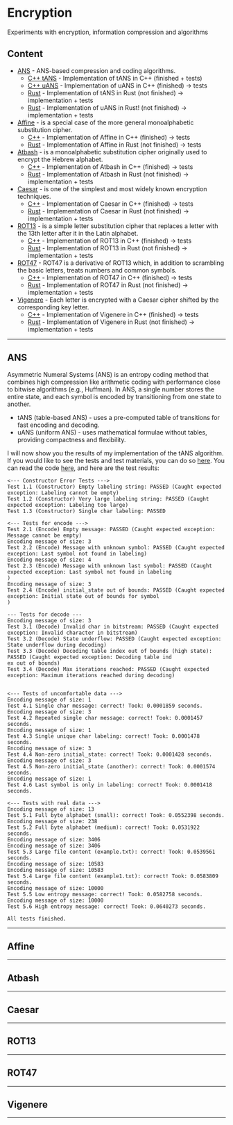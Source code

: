 # Encryption
Experiments with encryption, information compression and algorithms

## Content
* [ANS](#ans) - ANS-based compression and coding algorithms.
  * [C++ tANS](https://github.com/Andezion/Encryption/blob/main/ANS/C%2B%2B/tANS.h) - Implementation of tANS in C++ (finished + tests)
  * [C++ uANS](https://github.com/Andezion/Encryption/blob/main/ANS/C%2B%2B/uANS.h) - Implementation of uANS in C++ (finished) -> tests 
  * [Rust](#rust_tans) - Implementation of tANS in Rust (not finished) -> implementation + tests
  * [Rust](#rust_uans) - Implementation of uANS in Rust! (not finished) -> implementation + tests
* [Affine](#affine) - is a special case of the more general monoalphabetic substitution cipher.
  * [C++](https://github.com/Andezion/Encryption/blob/main/Affine/C%2B%2B/Affine.h) - Implementation of Affine in C++ (finished) -> tests
  * [Rust](https://github.com/Andezion/Encryption/blob/main/Affine/Rust/affine.rs) - Implementation of Affine in Rust (not finished) -> tests
* [Atbash](#atbash) - is a monoalphabetic substitution cipher originally used to encrypt the Hebrew alphabet.
  * [C++](https://github.com/Andezion/Encryption/blob/main/Atbash/C%2B%2B/Atbash.h) - Implementation of Atbash in C++ (finished) -> tests 
  * [Rust](#rust_atbash) - Implementation of Atbash in Rust (not finished) -> implementation + tests
* [Caesar](#caesar) - is one of the simplest and most widely known encryption techniques.
  * [C++](https://github.com/Andezion/Encryption/blob/main/Caesar/C%2B%2B/Caesar.h) - Implementation of Caesar in C++ (finished) -> tests 
  * [Rust](https://github.com/Andezion/Encryption/blob/main/Caesar/Rust/main.rs) - Implementation of Caesar in Rust (not finished) -> implementation + tests
* [ROT13](#rot_13) - is a simple letter substitution cipher that replaces a letter with the 13th letter after it in the Latin alphabet.
  * [C++](https://github.com/Andezion/Encryption/blob/main/ROT13/C%2B%2B/ROT13.h) - Implementation of ROT13 in C++ (finished) -> tests 
  * [Rust](https://github.com/Andezion/Encryption/blob/main/ROT13/Rust/rot13.rs) - Implementation of ROT13 in Rust (not finished) -> implementation + tests
* [ROT47](#rot_47) - ROT47 is a derivative of ROT13 which, in addition to scrambling the basic letters, treats numbers and common symbols.
  * [C++](https://github.com/Andezion/Encryption/blob/main/ROT47/C%2B%2B/ROT47.h) - Implementation of ROT47 in C++ (finished) -> tests 
  * [Rust](#rust_rot_47) - Implementation of ROT47 in Rust (not finished) -> implementation + tests
* [Vigenere](#vigenere) - Each letter is encrypted with a Caesar cipher shifted by the corresponding key letter.
  * [C++](https://github.com/Andezion/Encryption/blob/main/Vigenere/C%2B%2B/Vigenere.h)  - Implementation of Vigenere in C++ (finished) -> tests 
  * [Rust](#rust_vigenere) - Implementation of Vigenere in Rust (not finished) -> implementation + tests
 
---

## ANS
Asymmetric Numeral Systems (ANS) is an entropy coding method that combines high compression like arithmetic coding with performance close to bitwise algorithms (e.g., Huffman).
In ANS, a single number stores the entire state, and each symbol is encoded by transitioning from one state to another.
- tANS (table-based ANS) - uses a pre-computed table of transitions for fast encoding and decoding.
- uANS (uniform ANS) - uses mathematical formulae without tables, providing compactness and flexibility.

I will now show you the results of my implementation of the tANS algorithm. If you would like to see the tests and test materials, you can do so [here](https://github.com/Andezion/Encryption/blob/main/ANS/C%2B%2B/tANS_tests.cpp). You can read the code [here](https://github.com/Andezion/Encryption/blob/main/ANS/C%2B%2B/tANS.h), and here are the test results:
```
<--- Constructor Error Tests --->
Test 1.1 (Constructor) Empty labeling string: PASSED (Caught expected exception: Labeling cannot be empty)
Test 1.2 (Constructor) Very large labeling string: PASSED (Caught expected exception: Labeling too large)
Test 1.3 (Constructor) Single char labeling: PASSED

<--- Tests for encode --->
Test 2.1 (Encode) Empty message: PASSED (Caught expected exception: Message cannot be empty)
Encoding message of size: 3
Test 2.2 (Encode) Message with unknown symbol: PASSED (Caught expected exception: Last symbol not found in labeling)
Encoding message of size: 4
Test 2.3 (Encode) Message with unknown last symbol: PASSED (Caught expected exception: Last symbol not found in labeling
)
Encoding message of size: 3
Test 2.4 (Encode) initial_state out of bounds: PASSED (Caught expected exception: Initial state out of bounds for symbol
)

--- Tests for decode ---
Encoding message of size: 3
Test 3.1 (Decode) Invalid char in bitstream: PASSED (Caught expected exception: Invalid character in bitstream)
Test 3.2 (Decode) State underflow: PASSED (Caught expected exception: State underflow during decoding)
Test 3.3 (Decode) Decoding table index out of bounds (high state): PASSED (Caught expected exception: Decoding table ind
ex out of bounds)
Test 3.4 (Decode) Max iterations reached: PASSED (Caught expected exception: Maximum iterations reached during decoding)


<--- Tests of uncomfortable data --->
Encoding message of size: 1
Test 4.1 Single char message: correct! Took: 0.0001859 seconds.
Encoding message of size: 3
Test 4.2 Repeated single char message: correct! Took: 0.0001457 seconds.
Encoding message of size: 1
Test 4.3 Single unique char labeling: correct! Took: 0.0001478 seconds.
Encoding message of size: 3
Test 4.4 Non-zero initial_state: correct! Took: 0.0001428 seconds.
Encoding message of size: 3
Test 4.5 Non-zero initial_state (another): correct! Took: 0.0001574 seconds.
Encoding message of size: 1
Test 4.6 Last symbol is only in labeling: correct! Took: 0.0001418 seconds.

<--- Tests with real data --->
Encoding message of size: 13
Test 5.1 Full byte alphabet (small): correct! Took: 0.0552398 seconds.
Encoding message of size: 238
Test 5.2 Full byte alphabet (medium): correct! Took: 0.0531922 seconds.
Encoding message of size: 3406
Encoding message of size: 3406
Test 5.3 Large file content (example.txt): correct! Took: 0.0539561 seconds.
Encoding message of size: 10583
Encoding message of size: 10583
Test 5.4 Large file content (example1.txt): correct! Took: 0.0583809 seconds.
Encoding message of size: 10000
Test 5.5 Low entropy message: correct! Took: 0.0582758 seconds.
Encoding message of size: 10000
Test 5.6 High entropy message: correct! Took: 0.0640273 seconds.

All tests finished.
```

---

## Affine 

---

## Atbash

---

## Caesar

---

## ROT13

---

## ROT47

---

## Vigenere

---
